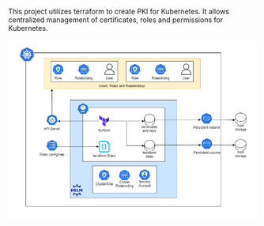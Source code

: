 <p>This project utilizes terraform to create PKI for Kubernetes. It allows centralized management of certificates, roles and permissions for Kubernetes.</p>

<img src="architecture.png">